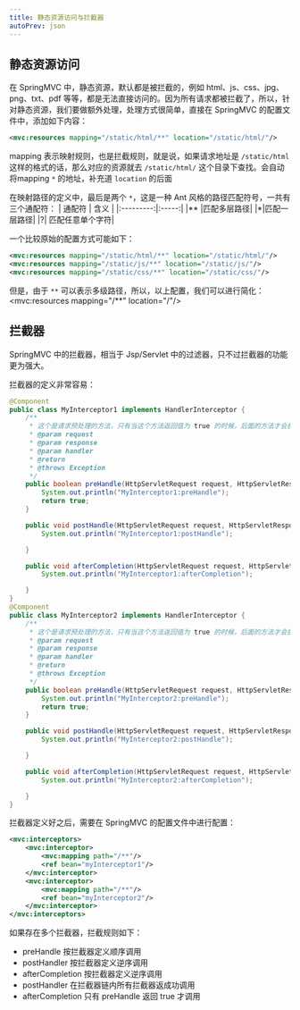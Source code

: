 ```yaml
---
title: 静态资源访问与拦截器
autoPrev: json
---
```


## 静态资源访问

在 SpringMVC 中，静态资源，默认都是被拦截的，例如 html、js、css、jpg、png、txt、pdf 等等，都是无法直接访问的。因为所有请求都被拦截了，所以，针对静态资源，我们要做额外处理，处理方式很简单，直接在 SpringMVC 的配置文件中，添加如下内容：

```xml
<mvc:resources mapping="/static/html/**" location="/static/html/"/>
```
mapping 表示映射规则，也是拦截规则，就是说，如果请求地址是 `/static/html` 这样的格式的话，那么对应的资源就去 `/static/html/` 这个目录下查找。会自动将mapping `*` 的地址，补充道 `location` 的后面

在映射路径的定义中，最后是两个 `*`，这是一种 Ant 风格的路径匹配符号，一共有三个通配符：
|   通配符   |    含义   |
|:---------:|:-----:|
|**    |匹配多层路径|
|*|匹配一层路径|
|?|	匹配任意单个字符|

一个比较原始的配置方式可能如下：
```xml
<mvc:resources mapping="/static/html/**" location="/static/html/"/>
<mvc:resources mapping="/static/js/**" location="/static/js/"/>
<mvc:resources mapping="/static/css/**" location="/static/css/"/>

```

但是，由于 `**` 可以表示多级路径，所以，以上配置，我们可以进行简化：
<mvc:resources mapping="/**" location="/"/>

## 拦截器

SpringMVC 中的拦截器，相当于 Jsp/Servlet 中的过滤器，只不过拦截器的功能更为强大。

拦截器的定义非常容易：

```java
@Component
public class MyInterceptor1 implements HandlerInterceptor {
    /**
     * 这个是请求预处理的方法，只有当这个方法返回值为 true 的时候，后面的方法才会执行
     * @param request
     * @param response
     * @param handler
     * @return
     * @throws Exception
     */
    public boolean preHandle(HttpServletRequest request, HttpServletResponse response, Object handler) throws Exception {
        System.out.println("MyInterceptor1:preHandle");
        return true;
    }

    public void postHandle(HttpServletRequest request, HttpServletResponse response, Object handler, ModelAndView modelAndView) throws Exception {
        System.out.println("MyInterceptor1:postHandle");

    }

    public void afterCompletion(HttpServletRequest request, HttpServletResponse response, Object handler, Exception ex) throws Exception {
        System.out.println("MyInterceptor1:afterCompletion");

    }
}
@Component
public class MyInterceptor2 implements HandlerInterceptor {
    /**
     * 这个是请求预处理的方法，只有当这个方法返回值为 true 的时候，后面的方法才会执行
     * @param request
     * @param response
     * @param handler
     * @return
     * @throws Exception
     */
    public boolean preHandle(HttpServletRequest request, HttpServletResponse response, Object handler) throws Exception {
        System.out.println("MyInterceptor2:preHandle");
        return true;
    }

    public void postHandle(HttpServletRequest request, HttpServletResponse response, Object handler, ModelAndView modelAndView) throws Exception {
        System.out.println("MyInterceptor2:postHandle");

    }

    public void afterCompletion(HttpServletRequest request, HttpServletResponse response, Object handler, Exception ex) throws Exception {
        System.out.println("MyInterceptor2:afterCompletion");

    }
}

```
拦截器定义好之后，需要在 SpringMVC 的配置文件中进行配置：

```xml
<mvc:interceptors>
    <mvc:interceptor>
        <mvc:mapping path="/**"/>
        <ref bean="myInterceptor1"/>
    </mvc:interceptor>
    <mvc:interceptor>
        <mvc:mapping path="/**"/>
        <ref bean="myInterceptor2"/>
    </mvc:interceptor>
</mvc:interceptors>

```

如果存在多个拦截器，拦截规则如下：

* preHandle 按拦截器定义顺序调用
* postHandler 按拦截器定义逆序调用
* afterCompletion 按拦截器定义逆序调用
* postHandler 在拦截器链内所有拦截器返成功调用
* afterCompletion 只有 preHandle 返回 true 才调用